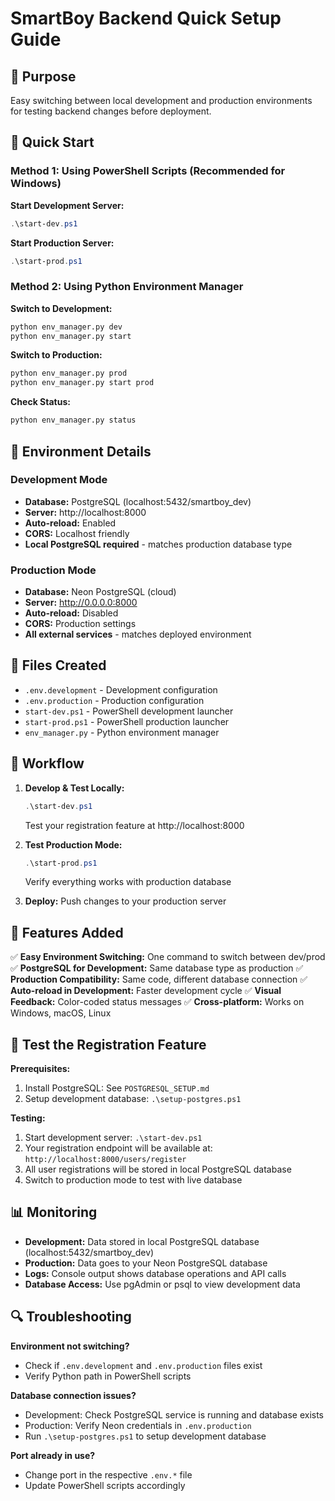# SmartBoy Backend Quick Setup Guide

## 🎯 Purpose
Easy switching between local development and production environments for testing backend changes before deployment.

## 🚀 Quick Start

### Method 1: Using PowerShell Scripts (Recommended for Windows)

**Start Development Server:**
```powershell
.\start-dev.ps1
```

**Start Production Server:**
```powershell
.\start-prod.ps1
```

### Method 2: Using Python Environment Manager

**Switch to Development:**
```bash
python env_manager.py dev
python env_manager.py start
```

**Switch to Production:**
```bash
python env_manager.py prod
python env_manager.py start prod
```

**Check Status:**
```bash
python env_manager.py status
```

## 🔧 Environment Details

### Development Mode
- **Database:** PostgreSQL (localhost:5432/smartboy_dev)
- **Server:** http://localhost:8000
- **Auto-reload:** Enabled
- **CORS:** Localhost friendly
- **Local PostgreSQL required** - matches production database type

### Production Mode  
- **Database:** Neon PostgreSQL (cloud)
- **Server:** http://0.0.0.0:8000
- **Auto-reload:** Disabled
- **CORS:** Production settings
- **All external services** - matches deployed environment

## 📁 Files Created

- `.env.development` - Development configuration
- `.env.production` - Production configuration  
- `start-dev.ps1` - PowerShell development launcher
- `start-prod.ps1` - PowerShell production launcher
- `env_manager.py` - Python environment manager

## 🔄 Workflow

1. **Develop & Test Locally:**
   ```powershell
   .\start-dev.ps1
   ```
   Test your registration feature at http://localhost:8000

2. **Test Production Mode:**
   ```powershell
   .\start-prod.ps1  
   ```
   Verify everything works with production database

3. **Deploy:**
   Push changes to your production server

## 🎨 Features Added

✅ **Easy Environment Switching:** One command to switch between dev/prod
✅ **PostgreSQL for Development:** Same database type as production
✅ **Production Compatibility:** Same code, different database connection
✅ **Auto-reload in Development:** Faster development cycle
✅ **Visual Feedback:** Color-coded status messages
✅ **Cross-platform:** Works on Windows, macOS, Linux

## 🧪 Test the Registration Feature

**Prerequisites:**
1. Install PostgreSQL: See `POSTGRESQL_SETUP.md`
2. Setup development database: `.\setup-postgres.ps1`

**Testing:**
1. Start development server: `.\start-dev.ps1`
2. Your registration endpoint will be available at: `http://localhost:8000/users/register`
3. All user registrations will be stored in local PostgreSQL database
4. Switch to production mode to test with live database

## 📊 Monitoring

- **Development:** Data stored in local PostgreSQL database (localhost:5432/smartboy_dev)
- **Production:** Data goes to your Neon PostgreSQL database
- **Logs:** Console output shows database operations and API calls
- **Database Access:** Use pgAdmin or psql to view development data

## 🔍 Troubleshooting

**Environment not switching?**
- Check if `.env.development` and `.env.production` files exist
- Verify Python path in PowerShell scripts

**Database connection issues?**
- Development: Check PostgreSQL service is running and database exists
- Production: Verify Neon credentials in `.env.production`
- Run `.\setup-postgres.ps1` to setup development database

**Port already in use?**
- Change port in the respective `.env.*` file
- Update PowerShell scripts accordingly